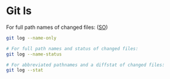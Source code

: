 # Git ls


For full path names of changed files: ([SO](https://stackoverflow.com/a/1230094/125246))

```bash
git log --name-only

# For full path names and status of changed files:
git log --name-status

# For abbreviated pathnames and a diffstat of changed files:
git log --stat
```